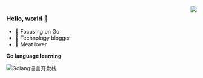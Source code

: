 <img align="right" src="https://github-readme-stats.vercel.app/api?username=weirubo&show_icons=true&icon_color=CE1D2D&text_color=718096&bg_color=ffffff&hide_title=true" />

### Hello, world 👋

- :orange_book: Focusing on Go
- :hammer: Technology blogger
- :meat_on_bone: Meat lover


**Go language learning**

<div>
  <img src="https://github.com/weirubo/learn_go/blob/master/ebook/qrcode.png" alt="Golang语言开发栈"/>
<div>

